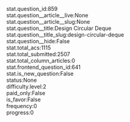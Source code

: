 stat.question_id:859  
stat.question__article__live:None  
stat.question__article__slug:None  
stat.question__title:Design Circular Deque  
stat.question__title_slug:design-circular-deque  
stat.question__hide:False  
stat.total_acs:1115  
stat.total_submitted:2507  
stat.total_column_articles:0  
stat.frontend_question_id:641  
stat.is_new_question:False  
status:None  
difficulty.level:2  
paid_only:False  
is_favor:False  
frequency:0  
progress:0  
